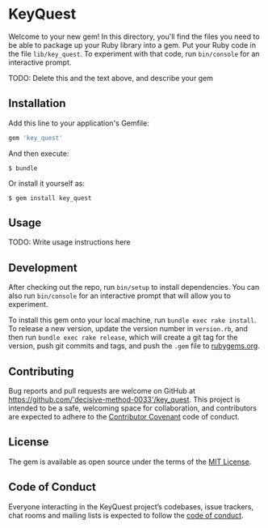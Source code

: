 # KeyQuest

Welcome to your new gem! In this directory, you'll find the files you need to be able to package up your Ruby library into a gem. Put your Ruby code in the file `lib/key_quest`. To experiment with that code, run `bin/console` for an interactive prompt.

TODO: Delete this and the text above, and describe your gem

## Installation

Add this line to your application's Gemfile:

```ruby
gem 'key_quest'
```

And then execute:

    $ bundle

Or install it yourself as:

    $ gem install key_quest

## Usage

TODO: Write usage instructions here

## Development

After checking out the repo, run `bin/setup` to install dependencies. You can also run `bin/console` for an interactive prompt that will allow you to experiment.

To install this gem onto your local machine, run `bundle exec rake install`. To release a new version, update the version number in `version.rb`, and then run `bundle exec rake release`, which will create a git tag for the version, push git commits and tags, and push the `.gem` file to [rubygems.org](https://rubygems.org).

## Contributing

Bug reports and pull requests are welcome on GitHub at https://github.com/'decisive-method-0033'/key_quest. This project is intended to be a safe, welcoming space for collaboration, and contributors are expected to adhere to the [Contributor Covenant](http://contributor-covenant.org) code of conduct.

## License

The gem is available as open source under the terms of the [MIT License](https://opensource.org/licenses/MIT).

## Code of Conduct

Everyone interacting in the KeyQuest project’s codebases, issue trackers, chat rooms and mailing lists is expected to follow the [code of conduct](https://github.com/'decisive-method-0033'/key_quest/blob/master/CODE_OF_CONDUCT.md).
